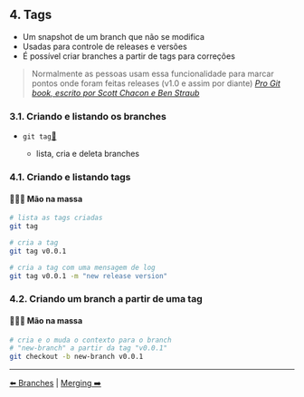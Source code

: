 ## 4. Tags

- Um snapshot de um branch que não se modifica
- Usadas para controle de releases e versões
- É possível criar branches a partir de tags para correções

> Normalmente as pessoas usam essa funcionalidade para marcar pontos onde foram feitas releases (v1.0 e assim por diante)
> [_Pro Git book, escrito por Scott Chacon e Ben Straub_](https://git-scm.com/book/pt-br/v2/Fundamentos-de-Git-Criando-Tags)

### 3.1. Criando e listando os branches

- `git tag`[🔗](https://git-scm.com/docs/git-tag/pt_BR)

  - lista, cria e deleta branches

### 4.1. Criando e listando tags

#### 👨🏽‍💻 Mão na massa

```bash
# lista as tags criadas
git tag

# cria a tag
git tag v0.0.1

# cria a tag com uma mensagem de log
git tag v0.0.1 -m "new release version"
```

### 4.2. Criando um branch a partir de uma tag

#### 👩🏼‍💻 Mão na massa

```bash
# cria e o muda o contexto para o branch
# "new-branch" a partir da tag "v0.0.1"
git checkout -b new-branch v0.0.1
```

---

[⬅️ Branches](./git-commands-03.md) | [Merging ➡️](./git-commands-05.md)
